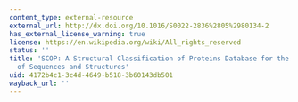```yaml
---
content_type: external-resource
external_url: http://dx.doi.org/10.1016/S0022-2836%2805%2980134-2
has_external_license_warning: true
license: https://en.wikipedia.org/wiki/All_rights_reserved
status: ''
title: 'SCOP: A Structural Classification of Proteins Database for the Investigation
  of Sequences and Structures'
uid: 4172b4c1-3c4d-4649-b518-3b60143db501
wayback_url: ''
---
```

